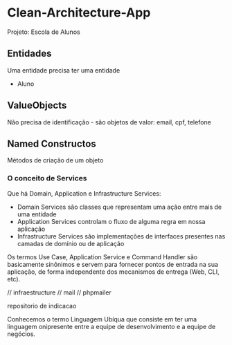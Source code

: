 # Clean-Architecture-App

Projeto: Escola de Alunos

## Entidades
Uma entidade precisa ter uma entidade

- Aluno

## ValueObjects
Não precisa de identificação - são objetos de valor: email, cpf, telefone

## Named Constructos
Métodos de criação de um objeto


### O conceito de Services
Que há Domain, Application e Infrastructure Services:
- Domain Services são classes que representam uma ação entre mais de uma entidade
- Application Services controlam o fluxo de alguma regra em nossa aplicação
- Infrastructure Services são implementações de interfaces presentes nas camadas de domínio ou de aplicação

Os termos Use Case, Application Service e Command Handler são basicamente sinônimos e servem para fornecer pontos de entrada na sua aplicação, de forma independente dos mecanismos de entrega (Web, CLI, etc).

// infraestructure
// mail
// phpmailer

repositorio de indicacao

Conhecemos o termo Linguagem Ubíqua que consiste em ter uma linguagem onipresente entre a equipe de desenvolvimento e a equipe de negócios.